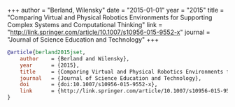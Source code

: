 +++
author = "Berland, Wilensky"
date = "2015-01-01"
year = "2015"
title = "Comparing Virtual and Physical Robotics Environments for Supporting Complex Systems and Computational Thinking"
link = "http://link.springer.com/article/10.1007/s10956-015-9552-x"
journal = "Journal of Science Education and Technology"
+++
```bibtex
@article{berland2015jset,
    author    = {Berland and Wilensky},
    year      = {2015},
    title     = {Comparing Virtual and Physical Robotics Environments for Supporting Complex Systems and Computational Thinking},
    journal   = {Journal of Science Education and Technology},
    doi       = {doi:10.1007/s10956-015-9552-x},
    link      = {http://link.springer.com/article/10.1007/s10956-015-9552-x}
}
```
